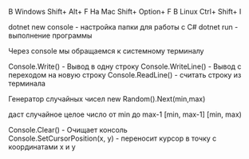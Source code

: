 В Windows Shift+ Alt+ F
На Mac Shift+ Option+ F
В Linux Ctrl+ Shift+ I

dotnet new console - настройка папки для работы с C#
dotnet run - выполнение программы

Через console мы обращаемся к системному терминалу

Console.Write() - Вывод в одну строку
Console.WriteLine() - Вывод с переходом на новую строку
Console.ReadLine() - считать строку из терминала

Генератор случайных чисел
new Random().Next(min,max)

даст случайное целое число от min до max-1
[min, max-1] [min, max)

Console.Clear() - Очищает консоль  
Console.SetCursorPosition(x, y) - переносит курсор в точку с координатами x и y
